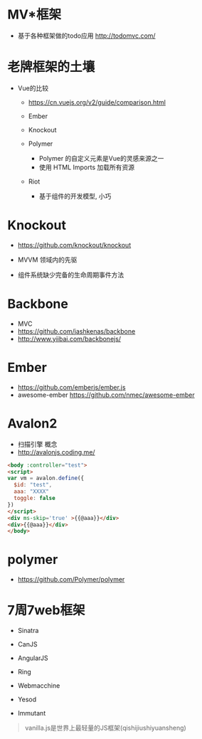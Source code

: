 # MV*框架

- 基于各种框架做的todo应用 http://todomvc.com/

# 老牌框架的土壤

- Vue的比较

  - <https://cn.vuejs.org/v2/guide/comparison.html>
  - Ember
  - Knockout
  - Polymer

    - Polymer 的自定义元素是Vue的灵感来源之一
    - 使用 HTML Imports 加载所有资源

  - Riot

    - 基于组件的开发模型, 小巧

# Knockout

- <https://github.com/knockout/knockout>

- MVVM 领域内的先驱

- 组件系统缺少完备的生命周期事件方法

# Backbone

- MVC
- <https://github.com/jashkenas/backbone>
- <http://www.yiibai.com/backbonejs/>

# Ember

- <https://github.com/emberjs/ember.js>
- awesome-ember https://github.com/nmec/awesome-ember

# Avalon2

- 扫描引擎 概念
- <http://avalonjs.coding.me/>

```html
<body :controller="test">
<script>
var vm = avalon.define({
  $id: "test",
  aaa: "XXXX"
  toggle: false
})
</script>
<div ms-skip='true' >{{@aaa}}</div>
<div>{{@aaa}}</div>
</body>
```

# polymer

- <https://github.com/Polymer/polymer>

# 7周7web框架

- Sinatra

- CanJS

- AngularJS

- Ring

- Webmacchine

- Yesod

- Immutant

> vanilla.js是世界上最轻量的JS框架(qishijiushiyuansheng)
